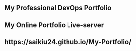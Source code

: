 <h2>My Professional DevOps Portfolio</h2>
<h2>My Online Portfolio Live-server</h2>
<h2>https://saikiu24.github.io/My-Portfolio/</h2>